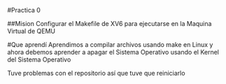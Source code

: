 #Practica 0


##Mision
Configurar el Makefile de XV6 para ejecutarse en la Maquina Virtual de QEMU

#Que aprendí
Aprendimos a compilar archivos usando make en Linux y ahora debemos aprender a apagar el Sistema Operativo usando el Kernel del Sistema Operativo

Tuve problemas con el repositorio así que tuve que reiniciarlo
